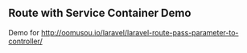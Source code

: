 ## Route with Service Container Demo

Demo for http://oomusou.io/laravel/laravel-route-pass-parameter-to-controller/